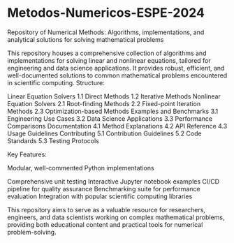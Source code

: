 # Metodos-Numericos-ESPE-2024
Repository of Numerical Methods: Algorithms, implementations, and analytical solutions for solving mathematical problems


This repository houses a comprehensive collection of algorithms and implementations for solving linear and nonlinear equations, tailored for engineering and data science applications. It provides robust, efficient, and well-documented solutions to common mathematical problems encountered in scientific computing.
Structure:

Linear Equation Solvers
1.1 Direct Methods
1.2 Iterative Methods
Nonlinear Equation Solvers
2.1 Root-finding Methods
2.2 Fixed-point Iteration Methods
2.3 Optimization-based Methods
Examples and Benchmarks
3.1 Engineering Use Cases
3.2 Data Science Applications
3.3 Performance Comparisons
Documentation
4.1 Method Explanations
4.2 API Reference
4.3 Usage Guidelines
Contributing
5.1 Contribution Guidelines
5.2 Code Standards
5.3 Testing Protocols

Key Features:

Modular, well-commented Python implementations

Comprehensive unit testing
Interactive Jupyter notebook examples
CI/CD pipeline for quality assurance
Benchmarking suite for performance evaluation
Integration with popular scientific computing libraries

This repository aims to serve as a valuable resource for researchers, engineers, and data scientists working on complex mathematical problems, providing both educational content and practical tools for numerical problem-solving.
